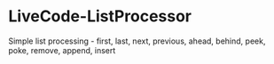 # LiveCode-ListProcessor

Simple list processing - first, last, next, previous, ahead, behind, peek, poke, remove, append, insert

